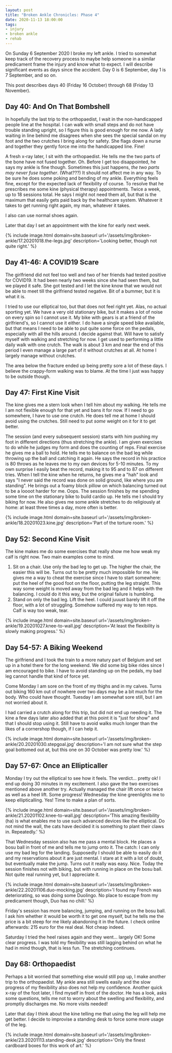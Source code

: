 ```yaml
---
layout: post
title: "Broken Ankle Chronicles: Phase 4"
date: 2020-11-13 18:00:00
tags:
- injury
- broken ankle
- rehab
---
```


On Sunday 6 September 2020 I broke my left ankle. I tried to somewhat keep
track of the recovery process to maybe help someone in a similar predicament
frame the injury and know what to expect. I will describe significant events as
days since the accident. Day 0 is 6 September, day 1 is 7 September, and so on.

This post describes days 40 (Friday 16 October) through 68 (Friday 13 November).

<!-- TODO: Link to previous -->

## Day 40: And On That Bombshell

In hopefully the last trip to the orthopaedist, I wait in the non-handicapped
people line at the hospital. I can walk with small steps and do not have
trouble standing upright, so I figure this is good enough for me now. A lady
waiting in line behind me disagrees when she sees the special sandal on my foot
and the two crutches I bring along for safety. She flags down a nurse and
together they gently force me into the handicapped line. Fine!

A fresh x-ray later, I sit with the orthopaedist. He tells me the two parts of
the bone have not fused together. Oh. Before I get too disappointed, he says my
ankle is fine though. Sometimes this just happens, *the two parts may never
fuse together*. (What???) It should not affect me in any way. To be sure he
does some poking and bending of my ankle. Everything feels fine, except for the
expected lack of flexibility of course. To resolve that he prescribes me some
kine (physical therapy) appointments. Twice a week, up to 18 sessions total. He
says I might not need them all, but that is the maximum that easily gets paid
back by the healthcare system. Whatever it takes to get running right again, my
man, whatever it takes.

I also can use normal shoes again.

Later that day I set an appointment with the kine for early next week.

{% include image.html domain=site.baseurl url='/assets/img/broken-ankle/17.20201018.the-legs.jpg' description='Looking better, though not quite right.' %}

## Day 41-46: A COVID19 Scare

The girlfriend did not feel too well and two of her friends had tested positive
for COVID19. It had been nearly two weeks since she had seen them, but we
played it safe. She got tested and I let the kine know that we would not be
able to meet till the girlfriend tested negative. Bit of a bummer, but it is
what it is.

I tried to use our elliptical too, but that does not feel right yet. Alas, no
actual sporting yet. We have a very old stationary bike, but it makes a lot of
noise on every spin so I cannot use it. My bike with gears is at a friend of
the girlfriend's, so I cannot use it either. I do have a single speed bike
available, but that means I need to be able to put quite some force on the
pedals, especially with all the hills around. I decide against that. Will have
to satisfy myself with walking and stretching for now. I get used to performing
a little daily walk with one crutch. The walk is about 3 km and near the end of
this period I even manage a large part of it without crutches at all. At home I
largely manage without crutches.

The area below the fracture ended up being pretty sore a lot of these days. I
believe the crappy-form walking was to blame. At the time I just was happy to
be outside though.

## Day 47: First Kine Visit

The kine gives me a stern look when I tell him about my walking. He tells me I
am not flexible enough for that yet and bans it for now. If I need to go
somewhere, I have to use one crutch. He does tell me at home I should avoid
using the crutches. Still need to put _some_ weight on it for it to get better.

The session (and every subsequent session) starts with him pushing my foot in
different directions (thus stretching the ankle). I am given exercises to do
while he judges my form and does the counting of reps. Final exercise he gives
me a ball to hold. He tells me to balance on the bad leg while throwing up the
ball and catching it again. He says the record in his practice is 80 throws as
he leaves me to my own devices for 5-10 minutes. To my own surprise I easily
beat the record, making it to 95 and to 87 on different tries. When I tell the
kine when he returns, he gives me a "hah" look and says "I never said the
record was done on solid ground, like where you are standing". He brings out a
foamy block pillow on which balancing turned out to be a loooot harder for me.
Oops. The session finishes by me spending some time on the stationary bike to
build cardio up. He tells me I should try biking for now.  He also gives me
some ankle stretches to do religiously at home: at least three times a day,
more often is better.

{% include image.html domain=site.baseurl url='/assets/img/broken-ankle/18.20201023.kine.jpg' description='Part of the torture room.' %}

## Day 52: Second Kine Visit

The kine makes me do some exercises that really show me how weak my calf is
right now. Two main examples come to mind.

1. Sit on a chair. Use only the bad leg to get up. The higher the chair, the
   easier this will be. Turns out to be pretty much impossible for me.  He
   gives me a way to cheat the exercise since I have to start somewhere: put
   the heel of the good foot on the floor, putting the leg straight. This way
   some weight is moved away from the bad leg and it helps with the balancing.
   I could do it this way, but the original failure is humbling.
2. Stand on only the bad leg. Lift the heel. I could juuust barely lift it off
   the floor, with a lot of struggling. Somehow suffered my way to ten reps.
   Calf is way too weak, tear.

{% include image.html domain=site.baseurl url='/assets/img/broken-ankle/19.20201027.knee-to-wall.jpg' description='At least the flexibility is slowly making progress.' %}

## Day 54-57: A Biking Weekend

The girlfriend and I took the train to a more natury part of Belgium and set up
in a hotel there for the long weekend. We did some big bike rides since I am
encouraged to bike. I have to avoid standing up on the pedals, my bad leg
cannot handle that kind of force yet.

Come Monday I am sore on the front of my thighs and in my calves. Turns out
biking 160 km out of nowhere over two days may be a bit much for the body. Who
could have thought. Tuesday I am somewhat sore still, but I am not worried
about it.

I had carried a crutch along for this trip, but did not end up needing it. The
kine a few days later also added that at this point it is "just for show" and
that I should stop using it. Still have to avoid walks much longer than the
likes of a cornershop though, if I can help it.

{% include image.html domain=site.baseurl url='/assets/img/broken-ankle/20.20201030.stepgoal.jpg' description='I am not sure what the step goal bottomed out at, but this one on 30 October was pretty low.' %}


## Day 57-67: Once an Ellipticaller

Monday I try out the elliptical to see how it feels. The verdict... pretty ok!
I end up doing 30 minutes in my excitement. I also gave the two exercises
mentioned above another try. Actually managed the chair lift once or twice as
well as a heel lift. Some progress!  Wednesday the kine greenlights me to keep
ellipticalling. Yes! Time to make a plan of sorts.

{% include image.html domain=site.baseurl url='/assets/img/broken-ankle/21.20201102.knee-to-wall.jpg' description='This amazing flexibility (ha) is what enables me to use such advanced devices like the elliptical. Do not mind the wall, the cats have decided it is something to plant their claws in. Repeatedly.' %}

That Wednesday session also has me pass a mental block. He places a bosu ball
in front of me and tells me to jump onto it. The catch: I can only use my bad
leg for the landing. Supposedly I should be able to easily do it and my
reservations about it are just mental. I stare at it with a lot of doubt, but
eventually make the jump. Turns out it really was easy. Nice. Today the session
finishes not with biking, but with running in place on the bosu ball. Not quite
real running yet, but I appreciate it.

{% include image.html domain=site.baseurl url='/assets/img/broken-ankle/22.20201106.duo-mocking.jpg' description='I found my French was deteriorating, so was doing some Duolingo. No place to escape from my predicament though, Duo has no chill.' %}

Friday's session has more balancing, jumping, and running on the bosu ball. I
ask him whether it would be worth it to get one myself, but he tells me the
price is a bit steep for me likely abandoning it in the future. I check online
afterwards: 215 euro for the real deal. Not cheap indeed.

Saturday I tried the heel raises again and they went... largely OK! Some clear
progress. I was told my flexibility was still lagging behind on what he had in
mind though, that is less fun. The stretching continues.

## Day 68: Orthopaedist

Perhaps a bit worried that something else would still pop up, I make another
trip to the orthopaedist. My ankle area still swells easily and the slow
progress of my flexibility also does not help my confidence. Another quick
x-ray of the foot later, I find myself in front of the doctor. He has a look,
asks some questions, tells me not to worry about the swelling and flexibility,
and promptly discharges me. No more visits needed!

Later that day I think about the kine telling me that using the leg will help
me get better. I decide to improvise a standing desk to force some more usage
of the leg.

{% include image.html domain=site.baseurl url='/assets/img/broken-ankle/23.20201113.standing-desk.jpg' description='Only the finest cardboard boxes for this work of art.' %}
